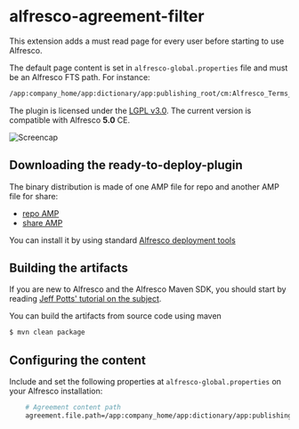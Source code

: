 alfresco-agreement-filter
=========================

This extension adds a must read page for every user before starting to use Alfresco.

The default page content is set in ```alfresco-global.properties``` file and must be an Alfresco FTS path. For instance:
```sh
/app:company_home/app:dictionary/app:publishing_root/cm:Alfresco_Terms_Of_Use.pdf
```

The plugin is licensed under the [LGPL v3.0](http://www.gnu.org/licenses/lgpl-3.0.html). The current version is compatible with Alfresco **5.0** CE.

![Screencap](https://cloud.githubusercontent.com/assets/1818300/7159455/7ddf5f10-e382-11e4-8a85-2967a8a26365.png)

Downloading the ready-to-deploy-plugin
--------------------------------------
The binary distribution is made of one AMP file for repo and another AMP file for share:

* [repo AMP](https://github.com/keensoft/alfresco-agreement-filter/releases/download/1.0.0/agreement-filter-repo-1.0.0.amp)
* [share AMP](https://github.com/keensoft/alfresco-agreement-filter/releases/download/1.0.0/agreement-filter-share-1.0.0.amp)

You can install it by using standard [Alfresco deployment tools](http://docs.alfresco.com/community/tasks/dev-extensions-tutorials-simple-module-install-amp.html)

Building the artifacts
----------------------
If you are new to Alfresco and the Alfresco Maven SDK, you should start by reading [Jeff Potts' tutorial on the subject](http://ecmarchitect.com/alfresco-developer-series-tutorials/maven-sdk/tutorial/tutorial.html).

You can build the artifacts from source code using maven
```sh
$ mvn clean package
```

Configuring the content
-----------------------
Include and set the following properties at ```alfresco-global.properties``` on your Alfresco installation:
```sh
	# Agreement content path
	agreement.file.path=/app:company_home/app:dictionary/app:publishing_root/cm:Alfresco_Terms_Of_Use.pdf
```